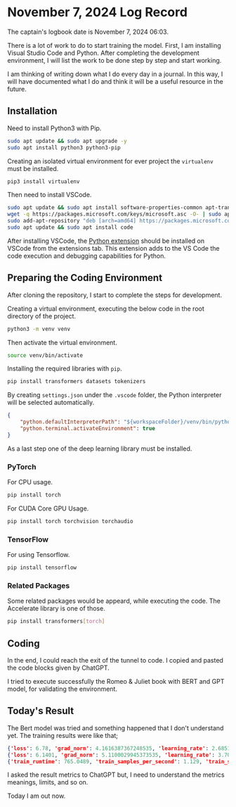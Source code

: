 # November 7, 2024 Log Record

The captain's logbook date is November 7, 2024 06:03.

There is a lot of work to do to start training the model. First, I am installing Visual Studio Code and Python. After completing the development environment, I will list the work to be done step by step and start working.

I am thinking of writing down what I do every day in a journal. In this way, I will have documented what I do and think it will be a useful resource in the future.

## Installation

Need to install Python3 with Pip.

```bash
sudo apt update && sudo apt upgrade -y
sudo apt install python3 python3-pip
```

Creating an isolated virtual environment for ever project the `virtualenv` must be installed.

```bash
pip3 install virtualenv
```

Then need to install VSCode.

```bash
sudo apt update && sudo apt install software-properties-common apt-transport-https wget
wget -q https://packages.microsoft.com/keys/microsoft.asc -O- | sudo apt-key add -
sudo add-apt-repository "deb [arch=amd64] https://packages.microsoft.com/repos/vscode stable main"
sudo apt update && sudo apt install code
```

After installing VSCode, the [Python extension](vscode:extension/ms-python.python) should be installed on VSCode from the extensions tab. This extension adds to the VS Code the code execution and debugging capabilities for Python.

## Preparing the Coding Environment

After cloning the repository, I start to complete the steps for development.

Creating a virtual environment, executing the below code in the root directory of the project.

```bash
python3 -m venv venv
```

Then activate the virtual environment.

```bash
source venv/bin/activate
```

Installing the required libraries with `pip`.

```bash
pip install transformers datasets tokenizers
```

By creating `settings.json` under the `.vscode` folder, the Python interpreter will be selected automatically.


```json
{
    "python.defaultInterpreterPath": "${workspaceFolder}/venv/bin/python3",
    "python.terminal.activateEnvironment": true
}
```

As a last step one of the deep learning library must be installed.

### PyTorch

For CPU usage.

```bash
pip install torch
```

For CUDA Core GPU Usage.

```bash
pip install torch torchvision torchaudio
```

### TensorFlow

For using Tensorflow.

```bash
pip install tensorflow
```

### Related Packages

Some related packages would be appeard, while executing the code. The Accelerate library is one of those.

```bash
pip install transformers[torch]
```

## Coding

In the end, I could reach the exit of the tunnel to code. I copied and pasted the code blocks given by ChatGPT.

I tried to execute successfully the Romeo & Juliet book with BERT and GPT model, for validating the environment.

## Today's Result

The Bert model was tried and something happened that I don't understand yet. The training results were like that;

```json
{'loss': 6.78, 'grad_norm': 4.1616387367248535, 'learning_rate': 2.6851851851851855e-05, 'epoch': 1.39}                                                                                      
{'loss': 6.1401, 'grad_norm': 5.1100029945373535, 'learning_rate': 3.7037037037037037e-06, 'epoch': 2.78}                                                                                    
{'train_runtime': 765.0489, 'train_samples_per_second': 1.129, 'train_steps_per_second': 0.282, 'train_loss': 6.435161413969817, 'epoch': 3.0} 
```

I asked the result metrics to ChatGPT but, I need to understand the metrics meanings, limits, and so on.

Today I am out now.
